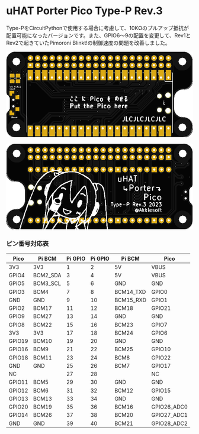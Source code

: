 # uHAT Porter Pico Type-P Rev.3

Type-PをCircuitPythonで使用する場合に考慮して、10KΩのプルアップ抵抗が配置可能になったバージョンです。また、GPIO6〜9の配置を変更して、Rev1とRev2で起きていたPimoroni Blinkt!の制御速度の問題を改善しました。

![front side of board](../../image/type-p-rev3-1.png)

![back side of board](../../image/type-p-rev3-2.png)

### ピン番号対応表

| Pico   | Pi BCM   | Pi GPIO | Pi GPIO | Pi BCM    | Pico        |
| ------ | -------- | ------- | ------- | --------- | ----------- |
| 3V3    | 3V3      | 1       | 2       | 5V        | VBUS        |
| GPIO4  | BCM2_SDA | 3       | 4       | 5V        | VBUS        |
| GPIO5  | BCM3_SCL | 5       | 6       | GND       | GND         |
| GPIO3  | BCM4     | 7       | 8       | BCM14_TXD | GPIO0       |
| GND    | GND      | 9       | 10      | BCM15_RXD | GPIO1       |
| GPIO2  | BCM17    | 11      | 12      | BCM18     | GPIO21      |
| GPIO9  | BCM27    | 13      | 14      | GND       | GND         |
| GPIO8  | BCM22    | 15      | 16      | BCM23     | GPIO7       |
| 3V3    | 3V3      | 17      | 18      | BCM24     | GPIO6       |
| GPIO19 | BCM10    | 19      | 20      | GND       | GND         |
| GPIO16 | BCM9     | 21      | 22      | BCM25     | GPIO10      |
| GPIO18 | BCM11    | 23      | 24      | BCM8      | GPIO22      |
| GND    | GND      | 25      | 26      | BCM7      | GPIO17      |
| NC     |          | 27      | 28      |           | NC          |
| GPIO11 | BCM5     | 29      | 30      | GND       | GND         |
| GPIO12 | BCM6     | 31      | 32      | BCM12     | GPIO15      |
| GPIO13 | BCM13    | 33      | 34      | GND       | GND         |
| GPIO20 | BCM19    | 35      | 36      | BCM16     | GPIO26_ADC0 |
| GPIO14 | BCM26    | 37      | 38      | BCM20     | GPIO27_ADC1 |
| GND    | GND      | 39      | 40      | BCM21     | GPIO28_ADC2 |
